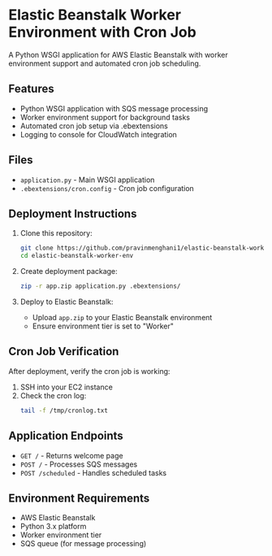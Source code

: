 # Elastic Beanstalk Worker Environment with Cron Job

A Python WSGI application for AWS Elastic Beanstalk with worker environment support and automated cron job scheduling.

## Features

- Python WSGI application with SQS message processing
- Worker environment support for background tasks
- Automated cron job setup via .ebextensions
- Logging to console for CloudWatch integration

## Files

- `application.py` - Main WSGI application
- `.ebextensions/cron.config` - Cron job configuration

## Deployment Instructions

1. Clone this repository:
   ```bash
   git clone https://github.com/pravinmenghani1/elastic-beanstalk-worker-env.git
   cd elastic-beanstalk-worker-env
   ```

2. Create deployment package:
   ```bash
   zip -r app.zip application.py .ebextensions/
   ```

3. Deploy to Elastic Beanstalk:
   - Upload `app.zip` to your Elastic Beanstalk environment
   - Ensure environment tier is set to "Worker"

## Cron Job Verification

After deployment, verify the cron job is working:

1. SSH into your EC2 instance
2. Check the cron log:
   ```bash
   tail -f /tmp/cronlog.txt
   ```

## Application Endpoints

- `GET /` - Returns welcome page
- `POST /` - Processes SQS messages
- `POST /scheduled` - Handles scheduled tasks

## Environment Requirements

- AWS Elastic Beanstalk
- Python 3.x platform
- Worker environment tier
- SQS queue (for message processing)